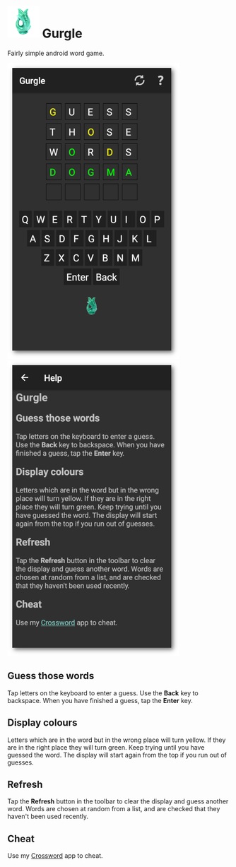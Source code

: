 # ![Logo](src/main/res/drawable-hdpi/ic_launcher.png) Gurgle

Fairly simple android word game.

![Gurgle](https://github.com/billthefarmer/billthefarmer.github.io/raw/master/images/Gurgle.png) ![Help](https://github.com/billthefarmer/billthefarmer.github.io/raw/master/images/Gurgle-help.png)

## Guess those words
Tap letters on the keyboard to enter a guess. Use the **Back** key to
backspace. When you have finished a guess, tap the **Enter** key.

## Display colours
Letters which are in the word but in the wrong place will turn
yellow. If they are in the right place they will turn green. Keep
trying until you have guessed the word. The display will start again
from the top if you run out of guesses.

## Refresh
Tap the **Refresh** button in the toolbar to clear the display and
guess another word. Words are chosen at random from a list, and are
checked that they haven't been used recently.

## Cheat
Use my [Crossword](https://github.com/billthefarmer/crossword) app to
cheat.
